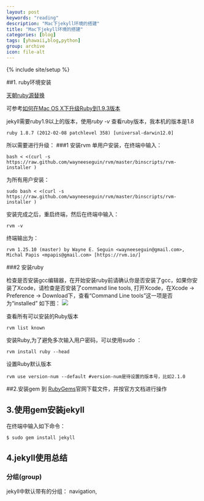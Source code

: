 ```yaml
---
layout: post
keywords: "reading"
description: "Mac下jekyll环境的搭建"
title: "Mac下jekyll环境的搭建"
categories: [blog]
tags: [yhawaii,blog,python]
group: archive
icon: file-alt
---
```

{% include site/setup %}

##1. ruby环境安装

[天朝ruby源替换](http://ruby.taobao.org/)

可参考[如何在Mac OS X下升级Ruby到1.9.3版本](http://www.inferjay.com/blog/2013/05/09/how-to-install-ruby-1-dot-9-3-in-mac-osx/)

jekyll需要ruby1.9以上的版本，使用*ruby -v* 查看ruby版本，我本机的版本是1.8
	
	ruby 1.8.7 (2012-02-08 patchlevel 358) [universal-darwin12.0]

所以需要进行升级：
###1 安装rvm
单用户安装，在终端中输入：

	bash < <(curl -s https://raw.github.com/wayneeseguin/rvm/master/binscripts/rvm-installer )
	
为所有用户安装：
	
	sudo bash < <(curl -s https://raw.github.com/wayneeseguin/rvm/master/binscripts/rvm-installer )

安装完成之后，重启终端，然后在终端中输入：
	
	rvm -v
终端输出为：
		
	rvm 1.25.10 (master) by Wayne E. Seguin <wayneeseguin@gmail.com>, Michal Papis <mpapis@gmail.com> [https://rvm.io/]
	
###2 安装ruby

检查是否安装gcc编辑器，在开始安装ruby前请确认你是否安装了gcc，如果你安装了Xcode，请检查是否安装了command line tools, 打开Xcode，在Xcode -> Preference -> Download下，查看“Command Line tools”这一项是否为“installed” 如下图： 
![](http://www.inferjay.com/images/notes_images/xcode_download_info.png)


查看所有可以安装的Ruby版本
	
	rvm list known
	
安装Ruby,为了避免多次输入用户密码，可以使用sudo ：
	
	rvm install ruby --head
	
设置Ruby默认版本
	
	rvm use version-num --default #version-num是待设置的版本号，比如2.1.0
	
##2.安装gem
到 [RubyGems](https://rubygems.org/pages/download)官网下载文件，并按官方文档进行操作

## 3.使用gem安装jekyll

在终端中输入如下命令：
	
	$ sudo gem install jekyll	
	
	
## 4.jekyll使用总结
### 分组(group)
jekyll中默认带有的分组：
navigation,




